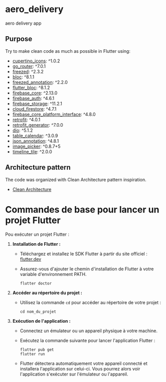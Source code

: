 # aero_delivery

aero delivery app


## Purpose

Try to make clean code as much as possible in Flutter using:

* [cupertino_icons](https://pub.dev/packages/cupertino_icons): ^1.0.2
* [go_router](https://pub.dev/packages/go_router): ^7.0.1
* [freezed](https://pub.dev/packages/freezed): ^2.3.2
* [bloc](https://pub.dev/packages/bloc): ^8.1.1
* [freezed_annotation](https://pub.dev/packages/freezed_annotation): ^2.2.0
* [flutter_bloc](https://pub.dev/packages/flutter_bloc): ^8.1.2
* [firebase_core](https://pub.dev/packages/firebase_core): ^2.13.0
* [firebase_auth](https://pub.dev/packages/firebase_auth): ^4.6.1
* [firebase_storage](https://pub.dev/packages/firebase_storage): ^11.2.1
* [cloud_firestore](https://pub.dev/packages/cloud_firestore): ^4.7.1
* [firebase_core_platform_interface](https://pub.dev/packages/firebase_core_platform_interface): ^4.8.0
* [retrofit](https://pub.dev/packages/retrofit): ^4.0.1
* [retrofit_generator](https://pub.dev/packages/retrofit_generator): ^7.0.0
* [dio](https://pub.dev/packages/dio): ^5.1.2
* [table_calendar](https://pub.dev/packages/table_calendar): ^3.0.9
* [json_annotation](https://pub.dev/packages/json_annotation): ^4.8.1
* [image_picker](https://pub.dev/packages/image_picker): ^0.8.7+5
* [timeline_tile](https://pub.dev/packages/timeline_tile): ^2.0.0


## Architecture pattern

The code was organized with Clean Architecture pattern inspiration.

* [Clean Architecture](https://blog.cleancoder.com/uncle-bob/2012/08/13/the-clean-architecture.html)


# Commandes de base pour lancer un projet Flutter

Pou exécuter un projet Flutter :

1. **Installation de Flutter :**
    - Téléchargez et installez le SDK Flutter à partir du site officiel : [flutter.dev](https://flutter.dev)
    - Assurez-vous d'ajouter le chemin d'installation de Flutter à votre variable d'environnement PATH.

        ```
      flutter doctor
      ```
    
2. **Accéder au répertoire du projet :**
    - Utilisez la commande `cd` pour accéder au répertoire de votre projet :
      ```
      cd nom_du_projet
      ```

4. **Exécution de l'application :**
    - Connectez un émulateur ou un appareil physique à votre machine.
    - Exécutez la commande suivante pour lancer l'application Flutter :
      ```
      flutter pub get
      flutter run
      ```

    - Flutter détectera automatiquement votre appareil connecté et installera l'application sur celui-ci. Vous pourrez alors voir l'application s'exécuter sur l'émulateur ou l'appareil.
